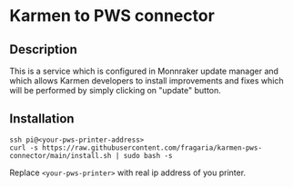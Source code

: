 # Karmen to PWS connector

## Description

This is a service which is configured in Monnraker update manager and which
allows Karmen developers to install improvements and fixes which will be
performed by simply clicking on "update" button.

## Installation

    ssh pi@<your-pws-printer-address>
    curl -s https://raw.githubusercontent.com/fragaria/karmen-pws-connector/main/install.sh | sudo bash -s

Replace `<your-pws-printer>` with real ip address of you printer.
